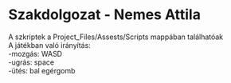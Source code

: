 # Szakdolgozat - Nemes Attila
A szkriptek a Project_Files/Assests/Scripts mappában találhatóak <br/>
A játékban való irányítás:<br/>
  -mozgás: WASD<br/>
  -ugrás: space<br/>
  -ütés: bal egérgomb<br/>
